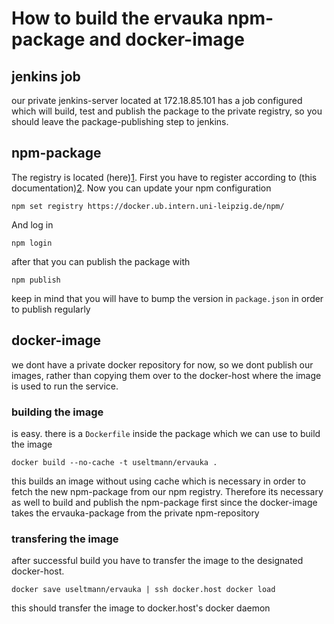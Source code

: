 # How to build the ervauka npm-package and docker-image

## jenkins job

our private jenkins-server located at 172.18.85.101 has a job configured which will build, test and publish the package to
the private registry, so you should leave the package-publishing step to jenkins. 

## npm-package

The registry is located (here)[1]. First you have to register according to (this documentation)[2]. Now you can update
your npm configuration

	npm set registry https://docker.ub.intern.uni-leipzig.de/npm/

And log in

	npm login
	
after that you can publish the package with

	npm publish
	
keep in mind that you will have to bump the version in `package.json` in order to publish regularly

## docker-image

we dont have a private docker repository for now, so we dont publish our images, rather than copying them over to the
docker-host where the image is used to run the service.

### building the image

is easy. there is a `Dockerfile` inside the package which we can use to build the image

	docker build --no-cache -t useltmann/ervauka .
	
this builds an image without using cache which is necessary in order to fetch the new npm-package from our npm registry.
Therefore its necessary as well to build and publish the npm-package first since the docker-image takes the ervauka-package 
from the private npm-repository

### transfering the image

after successful build you have to transfer the image to the designated docker-host.

	docker save useltmann/ervauka | ssh docker.host docker load
	
this should transfer the image to docker.host's docker daemon

[1]: https://docker.ub.intern.uni-leipzig.de/npm/
[2]: todo

